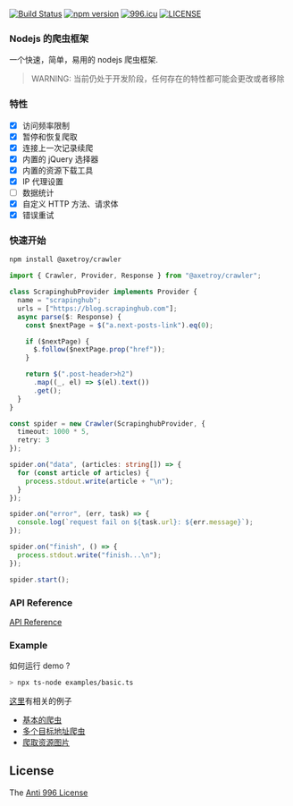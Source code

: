 [![Build Status](https://travis-ci.com/axetroy/crawler.svg?branch=master)](https://travis-ci.com/axetroy/crawler)
[![npm version](https://badge.fury.io/js/%40axetroy%2Fcrawler.svg)](https://badge.fury.io/js/%40axetroy%2Fcrawler)
[![996.icu](https://img.shields.io/badge/link-996.icu-red.svg)](https://996.icu)
[![LICENSE](https://img.shields.io/badge/license-Anti%20996-blue.svg)](https://github.com/996icu/996.ICU/blob/master/LICENSE)

### Nodejs 的爬虫框架

一个快速，简单，易用的 nodejs 爬虫框架.

> WARNING: 当前仍处于开发阶段，任何存在的特性都可能会更改或者移除

### 特性

- [x] 访问频率限制
- [x] 暂停和恢复爬取
- [x] 连接上一次记录续爬
- [x] 内置的 jQuery 选择器
- [x] 内置的资源下载工具
- [x] IP 代理设置
- [ ] 数据统计
- [x] 自定义 HTTP 方法、请求体
- [x] 错误重试

### 快速开始

```bash
npm install @axetroy/crawler
```

```typescript
import { Crawler, Provider, Response } from "@axetroy/crawler";

class ScrapinghubProvider implements Provider {
  name = "scrapinghub";
  urls = ["https://blog.scrapinghub.com"];
  async parse($: Response) {
    const $nextPage = $("a.next-posts-link").eq(0);

    if ($nextPage) {
      $.follow($nextPage.prop("href"));
    }

    return $(".post-header>h2")
      .map((_, el) => $(el).text())
      .get();
  }
}

const spider = new Crawler(ScrapinghubProvider, {
  timeout: 1000 * 5,
  retry: 3
});

spider.on("data", (articles: string[]) => {
  for (const article of articles) {
    process.stdout.write(article + "\n");
  }
});

spider.on("error", (err, task) => {
  console.log(`request fail on ${task.url}: ${err.message}`);
});

spider.on("finish", () => {
  process.stdout.write("finish...\n");
});

spider.start();
```

### API Reference

[API Reference](http://axetroy.github.io/crawler)

### Example

如何运行 demo ?

```bash
> npx ts-node examples/basic.ts
```

[这里](https://github.com/axetroy/crawler/tree/master/examples)有相关的例子

- [基本的爬虫](https://github.com/axetroy/crawler/tree/master/examples/basic.ts)
- [多个目标地址爬虫](https://github.com/axetroy/crawler/tree/master/examples/multiple-urls.ts)
- [爬取资源图片](https://github.com/axetroy/crawler/tree/master/examples/resource-download.ts)

## License

The [Anti 996 License](https://github.com/axetroy/vscode-npm-import-package-version/blob/master/LICENSE)
